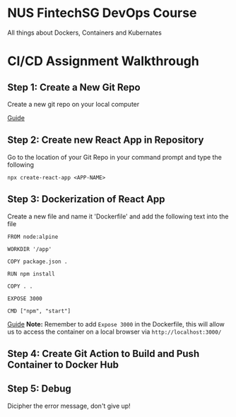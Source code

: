 # NUS FintechSG DevOps Course

All things about Dockers, Containers and Kubernates

# CI/CD Assignment Walkthrough

## Step 1: Create a New Git Repo

Create a new git repo on your local computer

[Guide](https://kbroman.org/github_tutorial/pages/init.html)

## Step 2: Create new React App in Repository

Go to the location of your Git Repo in your command prompt and type the following

```npx create-react-app <APP-NAME>```

## Step 3: Dockerization of React App

Create a new file and name it 'Dockerfile' and add the following text into the file

```
FROM node:alpine

WORKDIR '/app'

COPY package.json .

RUN npm install

COPY . .

EXPOSE 3000

CMD ["npm", "start"]

```

[Guide](https://www.youtube.com/watch?v=O3SvhpnSZWY)
**Note:** Remember to add ```Expose 3000``` in the Dockerfile, this will allow us to access the container on a local browser via ```http://localhost:3000/```

## Step 4: Create Git Action to Build and Push Container to Docker Hub

## Step 5: Debug

Dicipher the error message, don't give up!




